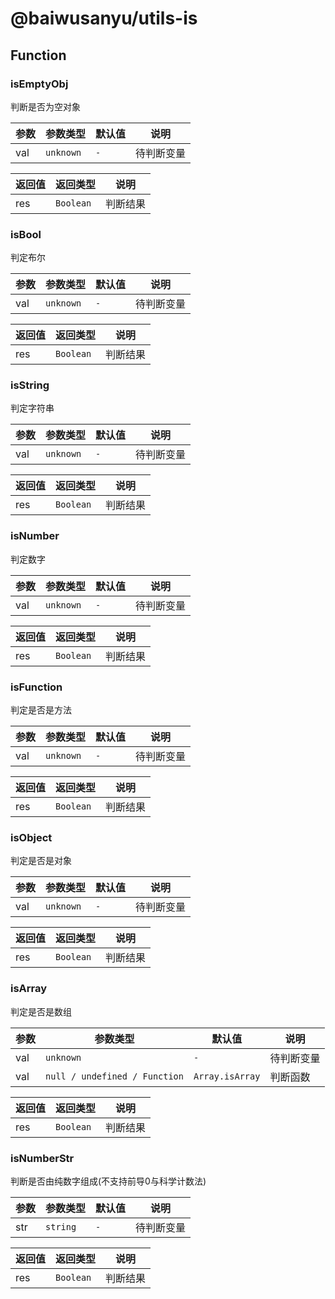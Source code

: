 # @baiwusanyu/utils-is

## Function

### isEmptyObj

判断是否为空对象

| 参数     | 参数类型    | 默认值     | 说明       |
|--------|------------|---------|----------|
| val    | `unknown`  | `-`     | 待判断变量    |

| 返回值 | 返回类型      | 说明   |
|-----|-----------|------|
| res | `Boolean` | 判断结果 |

### isBool

判定布尔

| 参数     | 参数类型                            | 默认值     | 说明       |
|--------|---------------------------------|---------|----------|
| val    | `unknown`                       | `-`     | 待判断变量    |

| 返回值 | 返回类型      | 说明   |
|-----|-----------|------|
| res | `Boolean` | 判断结果 |

### isString

判定字符串

| 参数     | 参数类型                            | 默认值     | 说明       |
|--------|---------------------------------|---------|----------|
| val    | `unknown`                       | `-`     | 待判断变量    |

| 返回值 | 返回类型      | 说明   |
|-----|-----------|------|
| res | `Boolean` | 判断结果 |

### isNumber

判定数字

| 参数     | 参数类型                            | 默认值     | 说明       |
|--------|---------------------------------|---------|----------|
| val    | `unknown`                       | `-`     | 待判断变量    |

| 返回值 | 返回类型      | 说明   |
|-----|-----------|------|
| res | `Boolean` | 判断结果 |

### isFunction

判定是否是方法

| 参数     | 参数类型                            | 默认值     | 说明       |
|--------|---------------------------------|---------|----------|
| val    | `unknown`                       | `-`     | 待判断变量    |

| 返回值 | 返回类型      | 说明   |
|-----|-----------|------|
| res | `Boolean` | 判断结果 |

### isObject

判定是否是对象

| 参数     | 参数类型                            | 默认值     | 说明       |
|--------|---------------------------------|---------|----------|
| val    | `unknown`                       | `-`     | 待判断变量    |

| 返回值 | 返回类型      | 说明   |
|-----|-----------|------|
| res | `Boolean` | 判断结果 |

### isArray

判定是否是数组

| 参数     | 参数类型                          | 默认值              | 说明    |
|--------|-------------------------------|------------------|-------|
| val    | `unknown`                     | `-`              | 待判断变量 |
| val    | `null / undefined / Function` | `Array.isArray`  | 判断函数  |

| 返回值 | 返回类型      | 说明   |
|-----|-----------|------|
| res | `Boolean` | 判断结果 |

### isNumberStr

判断是否由纯数字组成(不支持前导0与科学计数法)

| 参数     | 参数类型                          | 默认值              | 说明    |
|--------|-------------------------------|------------------|-------|
| str    | `string`                      | `-`              | 待判断变量 |

| 返回值 | 返回类型      | 说明   |
|-----|-----------|------|
| res | `Boolean` | 判断结果 |
